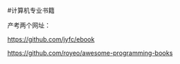﻿#计算机专业书籍


产考两个网址：

https://github.com/jyfc/ebook

https://github.com/royeo/awesome-programming-books
